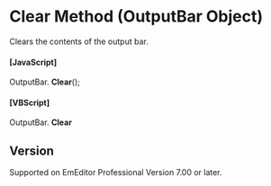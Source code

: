 # Clear Method (OutputBar Object)

Clears the contents of the output bar.

#### \[JavaScript\]

OutputBar. **Clear**();

#### \[VBScript\]

OutputBar. **Clear**

## Version

Supported on EmEditor Professional Version 7.00 or later.
